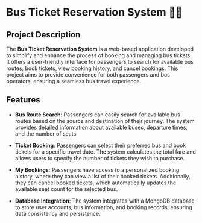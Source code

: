 # Bus Ticket Reservation System 🚌🎫

## Project Description

The **Bus Ticket Reservation System** is a web-based application developed to simplify and enhance the process of booking and managing bus tickets. It offers a user-friendly interface for passengers to search for available bus routes, book tickets, view booking history, and cancel bookings. This project aims to provide convenience for both passengers and bus operators, ensuring a seamless bus travel experience.

## Features

- **Bus Route Search**: Passengers can easily search for available bus routes based on the source and destination of their journey. The system provides detailed information about available buses, departure times, and the number of seats.

- **Ticket Booking**: Passengers can select their preferred bus and book tickets for a specific travel date. The system calculates the total fare and allows users to specify the number of tickets they wish to purchase.

- **My Bookings**: Passengers have access to a personalized booking history, where they can view a list of their booked tickets. Additionally, they can cancel booked tickets, which automatically updates the available seat count for the selected bus.

- **Database Integration**: The system integrates with a MongoDB database to store user accounts, bus information, and booking records, ensuring data consistency and persistence.

